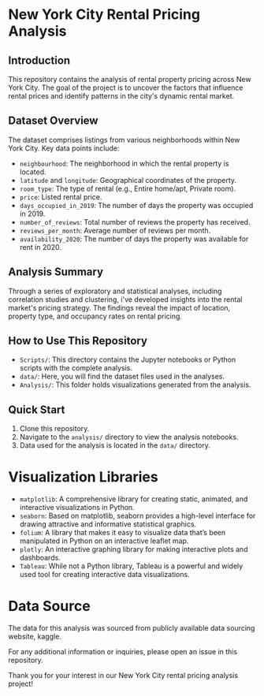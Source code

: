 # New York City Rental Pricing Analysis

## Introduction
This repository contains the analysis of rental property pricing across New York City. 
The goal of the project is to uncover the factors that influence rental prices and identify patterns in the city's dynamic rental market.

## Dataset Overview
The dataset comprises listings from various neighborhoods within New York City. Key data points include:

- `neighbourhood`: The neighborhood in which the rental property is located.
- `latitude` and `longitude`: Geographical coordinates of the property.
- `room_type`: The type of rental (e.g., Entire home/apt, Private room).
- `price`: Listed rental price.
- `days_occupied_in_2019`: The number of days the property was occupied in 2019.
- `number_of_reviews`: Total number of reviews the property has received.
- `reviews_per_month`: Average number of reviews per month.
- `availability_2020`: The number of days the property was available for rent in 2020.

## Analysis Summary
Through a series of exploratory and statistical analyses, including correlation studies and clustering, 
i've developed insights into the rental market's pricing strategy. The findings reveal the impact of location, property type, and occupancy rates on rental pricing.

## How to Use This Repository
- `Scripts/`: This directory contains the Jupyter notebooks or Python scripts with the complete analysis.
- `data/`: Here, you will find the dataset files used in the analyses.
- `Analysis/`: This folder holds visualizations generated from the analysis.

## Quick Start
1. Clone this repository.
2. Navigate to the `analysis/` directory to view the analysis notebooks.
3. Data used for the analysis is located in the `data/` directory.


# Visualization Libraries
- `matplotlib`: A comprehensive library for creating static, animated, and interactive visualizations in Python.
- `seaborn`: Based on matplotlib, seaborn provides a high-level interface for drawing attractive and informative statistical graphics.
- `folium`: A library that makes it easy to visualize data that’s been manipulated in Python on an interactive leaflet map.
- `plotly`: An interactive graphing library for making interactive plots and dashboards.
- `Tableau`: While not a Python library, Tableau is a powerful and widely used tool for creating interactive data visualizations.

# Data Source
The data for this analysis was sourced from publicly available data sourcing website, kaggle.


For any additional information or inquiries, please open an issue in this repository.

Thank you for your interest in our New York City rental pricing analysis project!
